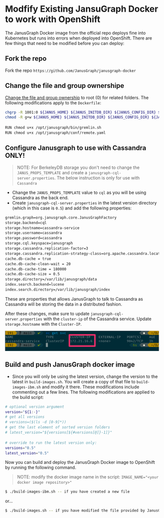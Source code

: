 # Modfify Existing JansuGraph Docker to work with OpenShift

The JanusGraph Docker image from the official repo deploys fine into Kubernetes but runs into errors when deployed into OpenShift. There are few things that need to be modified before you can deploy:

## Fork the repo
Fork the repo `https://github.com/JanusGraph/janusgraph-docker`

## Change the file and group ownershipe

[Change the file and group ownership](https://developer.ibm.com/learningpaths/universal-application-image/design-universal-image/#6-set-group-ownership-and-file-permission) to root (0) for related folders. The following modifications apply to the `Dockerfile`:
```bash
chgrp -R 1001:0 ${JANUS_HOME} ${JANUS_INITDB_DIR} ${JANUS_CONFIG_DIR} ${JANUS_DATA_DIR} && \
chmod -R g+w ${JANUS_HOME} ${JANUS_INITDB_DIR} ${JANUS_CONFIG_DIR} ${JANUS_DATA_DIR}

RUN chmod u+x /opt/janusgraph/bin/gremlin.sh
RUN chmod u+x /opt/janusgraph/conf/remote.yaml
```


## Configure Janusgraph to use with Cassandra ONLY!

> NOTE: For BerkeleyDB storage you don't need to change the `JANUS_PROPS_TEMPLATE` and create a `janusgraph-cql-server.properties`. The below instruction is only for use with `Cassandra`

* Change the `JANUS_PROPS_TEMPLATE` value to `cql` as you will be using Cassandra as the back end.
* Create `janusgraph-cql-server.properties` in the latest version directory (which in this case is `0.5`) and add the following properties:

```bash
gremlin.graph=org.janusgraph.core.JanusGraphFactory
storage.backend=cql
storage.hostname=cassandra-service
storage.username=cassandra
storage.password=cassandra
storage.cql.keyspace=janusgraph
storage.cassandra.replication-factor=3
storage.cassandra.replication-strategy-class=org.apache.cassandra.locator.NetworkTopologyStrategy
cache.db-cache = true
cache.db-cache-clean-wait = 20
cache.db-cache-time = 180000
cache.db-cache-size = 0.5
storage.directory=/var/lib/janusgraph/data
index.search.backend=lucene
index.search.directory=/var/lib/janusgraph/index
```

These are properties that allows JanusGraph to talk to Cassandra as Cassandra will be storing the data in a distributed fashion.

After these changes, make sure to update `janusgraph-cql-server.properties` with the `cluster-ip` of the Cassandra service. Update `storage.hostname` with the `Cluster-IP`.

![Cluster IP](cluster-ip.png)

## Build and push JanusGraph docker image

* Since you will only be using the latest version, change the version to the latest in `build-images.sh`. You will create a copy of that file to `build-images-ibm.sh` and modify it there. These modifications include commenting out a few lines. The following modifications are applied to the build script:

```bash
# optional version argument
version="${1:-}"
# get all versions
# versions=($(ls -d [0-9]*))
# get the last element of sorted version folders
# latest_version="${versions[${#versions[@]}-1]}"

# override to run the latest version only:
versions="0.5"
latest_version="0.5"
```

Now you can build and deploy the JanusGraph Docker image to OpenShift by running the following command.
> NOTE: modify the docker image name in the script: `IMAGE_NAME="<your docker image repository>"`

```bash
$ ./build-images-ibm.sh -- if you have created a new file
```

or...

```bash
$ ./build-images.sh -- if you have modified the file provided by JanusGraph
```